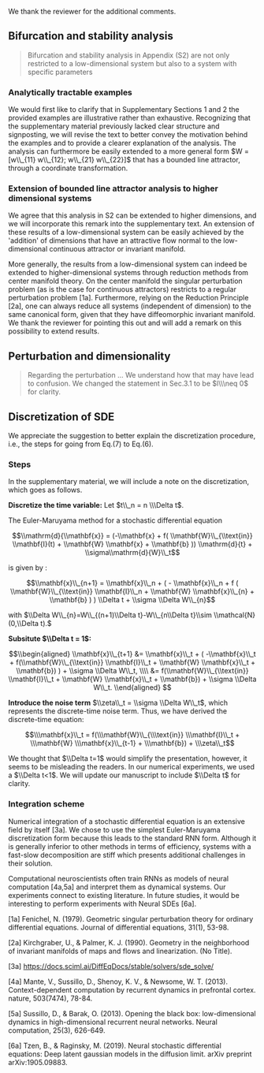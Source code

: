 We thank the reviewer for the additional comments.


## Bifurcation and stability analysis
> Bifurcation and stability analysis in Appendix (S2) are not only restricted to a low-dimensional system but also to a system with specific parameters

### Analytically tractable examples
We would first like to clarify that in Supplementary Sections 1 and 2 the provided examples are illustrative rather than exhaustive.
Recognizing that the supplementary material previously lacked clear structure and signposting, we will revise the text to better convey the motivation behind the examples and to provide a clearer explanation of the analysis.
The analysis can furthermore be easily extended to a more general form $W = [w\\_{11} w\\_{12}; w\\_{21} w\\_{22}]$ that has a bounded line attractor, through a coordinate transformation.


### Extension of bounded line attractor analysis to higher dimensional systems
We agree that this analysis in S2 can be extended to higher dimensions, and we will incorporate this remark into the supplementary text.
An extension of these results of a low-dimensional system can be easily achieved by the 'addition' of dimensions that have an attractive flow normal to the low-dimensional continuous attractor or invariant manifold.


More generally, the results from a low-dimensional system can indeed be extended to higher-dimensional systems through reduction methods from center manifold theory.
On the center manifold the singular perturbation problem (as is the case for continuous attractors) restricts to a regular perturbation problem [1a].
Furthermore, relying on the Reduction Principle [2a], one can always reduce all systems (independent of dimension) to the same canonical form, given that they have diffeomorphic invariant manifold. We thank the reviewer for pointing this out and will add a remark on this possibility to extend results.





## Perturbation and dimensionality
> Regarding the perturbation ...
We understand how that may have lead to confusion. We changed the statement in Sec.3.1 to be $l\\\neq 0$ for clarity.


## Discretization of SDE
We appreciate the suggestion to better explain the discretization procedure, i.e., the steps for going from Eq.(7) to Eq.(6).


### Steps
In the supplementary material, we will include a note on the discretization, which goes as follows.

**Discretize the time variable:** Let $t\\_n = n \\\Delta t$.

The Euler-Maruyama method for a stochastic differential equation

$$\\mathrm{d}{\\mathbf{x}} = (-\\mathbf{x} + f( \\mathbf{W}\\_{\\text{in}} \\mathbf{I}(t) + \\mathbf{W} \\mathbf{x} + \\mathbf{b} )) \\mathrm{d}{t} + \\sigma\\mathrm{d}{W}\\_t$$

is given by :

$$\\mathbf{x}\\_{n+1} = \\mathbf{x}\\_n + ( - \\mathbf{x}\\_n + f ( \\mathbf{W}\\_{\\text{in}} \\mathbf{I}\\_n + \\mathbf{W} \\mathbf{x}\\_{n} + \\mathbf{b} ) ) \\Delta t + \\sigma \\Delta W\\_{n}$$

with $\\Delta W\\_{n}=W\\_{(n+1)\\Delta t}-W\\_{n\\Delta t}\\sim \\mathcal{N}(0,\\Delta t).$

**Subsitute $\\Delta t = 1$:**

$$\\begin{aligned}
 \\mathbf{x}\\_{t+1} &= \\mathbf{x}\\_t + ( -\\mathbf{x}\\_t + f(\\mathbf{W}\\_{\\text{in}} \\mathbf{I}\\_t + \\mathbf{W} \\mathbf{x}\\_t + \\mathbf{b}) ) + \\sigma \\Delta W\\_t, \\\\
 &= f(\\mathbf{W}\\_{\\text{in}} \\mathbf{I}\\_t + \\mathbf{W} \\mathbf{x}\\_t + \\mathbf{b}) + \\sigma \\Delta W\\_t.
 \\end{aligned}
$$

**Introduce the noise term** $\\zeta\\_t = \\sigma \\Delta W\\_t$, which represents the discrete-time noise term.
Thus, we have derived the discrete-time equation:

$$\\\mathbf{x}\\_t = f(\\\mathbf{W}\\_{\\\text{in}} \\\mathbf{I}\\_t + \\\mathbf{W} \\\mathbf{x}\\_{t-1} + \\\mathbf{b}) + \\\zeta\\_t$$


We thought that $\\Delta t=1$ would simplify the presentation, however, it seems to be misleading the readers.
In our numerical experiments, we used a $\\Delta t<1$.
We will update our manuscript to include $\\Delta t$ for clarity.



### Integration scheme
Numerical integration of a stochastic differential equation is an extensive field by itself [3a].
We chose to use the simplest Euler-Maruyama discretization form because this leads to the standard RNN form.
Although it is generally inferior to other methods in terms of efficiency, systems with a fast-slow decomposition are stiff which presents additional challenges in their solution.

Computational neuroscientists often train RNNs as models of neural computation [4a,5a]
and interpret them as dynamical systems.
Our experiments connect to existing literature.
In future studies, it would be interesting to perform experiments with Neural SDEs [6a].







[1a] Fenichel, N. (1979). Geometric singular perturbation theory for ordinary differential equations. Journal of differential equations, 31(1), 53-98.

[2a] Kirchgraber, U., & Palmer, K. J. (1990). Geometry in the neighborhood of invariant manifolds of maps and flows and linearization. (No Title).

[3a] https://docs.sciml.ai/DiffEqDocs/stable/solvers/sde_solve/

[4a] Mante, V., Sussillo, D., Shenoy, K. V., & Newsome, W. T. (2013). Context-dependent computation by recurrent dynamics in prefrontal cortex. nature, 503(7474), 78-84.

[5a] Sussillo, D., & Barak, O. (2013). Opening the black box: low-dimensional dynamics in high-dimensional recurrent neural networks. Neural computation, 25(3), 626-649.

[6a] Tzen, B., & Raginsky, M. (2019). Neural stochastic differential equations: Deep latent gaussian models in the diffusion limit. arXiv preprint arXiv:1905.09883.